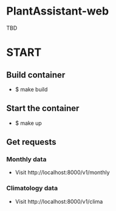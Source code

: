 # PlantAssistant-web
TBD

# START

## Build container
- $ make build

## Start the container
- $ make up

## Get requests

### Monthly data
- Visit http://localhost:8000/v1/monthly

### Climatology data
- Visit http://localhost:8000/v1/clima
